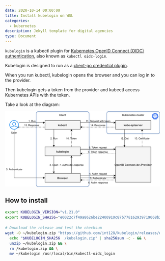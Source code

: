 ```yaml
---
date: 2020-10-14 00:00:00
title: Install kubelogin on WSL
categories:
  - kubernetes
description: Jekyll template for digital agencies
type: Document
---
```

`kubelogin` is a kubectl plugin for [Kubernetes OpenID Connect (OIDC) authentication](https://kubernetes.io/docs/reference/access-authn-authz/authentication/#openid-connect-tokens), also known as `kubectl oidc-login`.

Kubelogin is designed to run as a [client-go credential plugin](https://kubernetes.io/docs/reference/access-authn-authz/authentication/#client-go-credential-plugins).

When you run kubectl, kubelogin opens the browser and you can log in to the provider.

Then kubelogin gets a token from the provider and kubectl access Kubernetes APIs with the token.

Take a look at the diagram:

![Diagram of the credential plugin](https://github.com/int128/kubelogin/blob/master/docs/credential-plugin-diagram.svg?raw=true)

## How to install

~~~ bash
export KUBELOGIN_VERSION="v1.21.0"
export KUBELOGIN_SHA256="e0022c7f49a8626be22400910c87b778162939719068b2800649f1c10186b672"

# Download the release and test the checksum
wget -O ~/kubelogin.zip "https://github.com/int128/kubelogin/releases/download/$KUBELOGIN_VERSION/kubelogin_linux_amd64.zip" && \
  echo "$KUBELOGIN_SHA256  /kubelogin.zip" | sha256sum -c - && \
  unzip ~/kubelogin.zip && \
  rm /kubelogin.zip && \
  mv ~/kubelogin /usr/local/bin/kubectl-oidc_login
~~~
